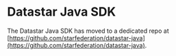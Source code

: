 # Datastar Java SDK

The Datastar Java SDK has moved to a dedicated repo at [https://github.com/starfederation/datastar-java](https://github.com/starfederation/datastar-java).